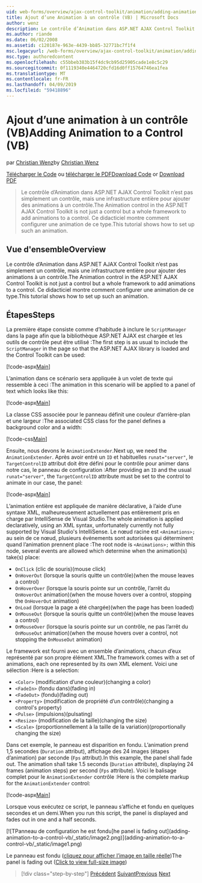 ```yaml
---
uid: web-forms/overview/ajax-control-toolkit/animation/adding-animation-to-a-control-vb
title: Ajout d’une Animation à un contrôle (VB) | Microsoft Docs
author: wenz
description: Le contrôle d’Animation dans ASP.NET AJAX Control Toolkit n’est pas simplement un contrôle, mais une infrastructure entière pour ajouter des animations à un contrôle. Ce didacticiel montre comment...
ms.author: riande
ms.date: 06/02/2008
ms.assetid: c120187e-963e-4439-bb85-32771bc7f1f4
msc.legacyurl: /web-forms/overview/ajax-control-toolkit/animation/adding-animation-to-a-control-vb
msc.type: authoredcontent
ms.openlocfilehash: c55bbeb383b15f4dc9cb95d25905cade1e8c5c29
ms.sourcegitcommit: 0f1119340e4464720cfd16d0ff15764746ea1fea
ms.translationtype: MT
ms.contentlocale: fr-FR
ms.lasthandoff: 04/09/2019
ms.locfileid: "59418896"
---
```

# <a name="adding-animation-to-a-control-vb"></a><span data-ttu-id="6a17f-104">Ajout d’une animation à un contrôle (VB)</span><span class="sxs-lookup"><span data-stu-id="6a17f-104">Adding Animation to a Control (VB)</span></span>

<span data-ttu-id="6a17f-105">par [Christian Wenz](https://github.com/wenz)</span><span class="sxs-lookup"><span data-stu-id="6a17f-105">by [Christian Wenz](https://github.com/wenz)</span></span>

<span data-ttu-id="6a17f-106">[Télécharger le Code](http://download.microsoft.com/download/f/9/a/f9a26acd-8df4-4484-8a18-199e4598f411/Animation1.vb.zip) ou [télécharger le PDF](http://download.microsoft.com/download/6/7/1/6718d452-ff89-4d3f-a90e-c74ec2d636a3/animation1VB.pdf)</span><span class="sxs-lookup"><span data-stu-id="6a17f-106">[Download Code](http://download.microsoft.com/download/f/9/a/f9a26acd-8df4-4484-8a18-199e4598f411/Animation1.vb.zip) or [Download PDF](http://download.microsoft.com/download/6/7/1/6718d452-ff89-4d3f-a90e-c74ec2d636a3/animation1VB.pdf)</span></span>

> <span data-ttu-id="6a17f-107">Le contrôle d’Animation dans ASP.NET AJAX Control Toolkit n’est pas simplement un contrôle, mais une infrastructure entière pour ajouter des animations à un contrôle.</span><span class="sxs-lookup"><span data-stu-id="6a17f-107">The Animation control in the ASP.NET AJAX Control Toolkit is not just a control but a whole framework to add animations to a control.</span></span> <span data-ttu-id="6a17f-108">Ce didacticiel montre comment configurer une animation de ce type.</span><span class="sxs-lookup"><span data-stu-id="6a17f-108">This tutorial shows how to set up such an animation.</span></span>


## <a name="overview"></a><span data-ttu-id="6a17f-109">Vue d'ensemble</span><span class="sxs-lookup"><span data-stu-id="6a17f-109">Overview</span></span>

<span data-ttu-id="6a17f-110">Le contrôle d’Animation dans ASP.NET AJAX Control Toolkit n’est pas simplement un contrôle, mais une infrastructure entière pour ajouter des animations à un contrôle.</span><span class="sxs-lookup"><span data-stu-id="6a17f-110">The Animation control in the ASP.NET AJAX Control Toolkit is not just a control but a whole framework to add animations to a control.</span></span> <span data-ttu-id="6a17f-111">Ce didacticiel montre comment configurer une animation de ce type.</span><span class="sxs-lookup"><span data-stu-id="6a17f-111">This tutorial shows how to set up such an animation.</span></span>

## <a name="steps"></a><span data-ttu-id="6a17f-112">Étapes</span><span class="sxs-lookup"><span data-stu-id="6a17f-112">Steps</span></span>

<span data-ttu-id="6a17f-113">La première étape consiste comme d’habitude à inclure le `ScriptManager` dans la page afin que la bibliothèque ASP.NET AJAX est chargée et les outils de contrôle peut être utilisé :</span><span class="sxs-lookup"><span data-stu-id="6a17f-113">The first step is as usual to include the `ScriptManager` in the page so that the ASP.NET AJAX library is loaded and the Control Toolkit can be used:</span></span>

[!code-aspx[Main](adding-animation-to-a-control-vb/samples/sample1.aspx)]

<span data-ttu-id="6a17f-114">L’animation dans ce scénario sera appliquée à un volet de texte qui ressemble à ceci :</span><span class="sxs-lookup"><span data-stu-id="6a17f-114">The animation in this scenario will be applied to a panel of text which looks like this:</span></span>

[!code-aspx[Main](adding-animation-to-a-control-vb/samples/sample2.aspx)]

<span data-ttu-id="6a17f-115">La classe CSS associée pour le panneau définit une couleur d’arrière-plan et une largeur :</span><span class="sxs-lookup"><span data-stu-id="6a17f-115">The associated CSS class for the panel defines a background color and a width:</span></span>

[!code-css[Main](adding-animation-to-a-control-vb/samples/sample3.css)]

<span data-ttu-id="6a17f-116">Ensuite, nous devons le `AnimationExtender`.</span><span class="sxs-lookup"><span data-stu-id="6a17f-116">Next up, we need the `AnimationExtender`.</span></span> <span data-ttu-id="6a17f-117">Après avoir entré un `ID` et habituelles `runat="server"`, le `TargetControlID` attribut doit être défini pour le contrôle pour animer dans notre cas, le panneau de configuration :</span><span class="sxs-lookup"><span data-stu-id="6a17f-117">After providing an `ID` and the usual `runat="server"`, the `TargetControlID` attribute must be set to the control to animate in our case, the panel:</span></span>

[!code-aspx[Main](adding-animation-to-a-control-vb/samples/sample4.aspx)]

<span data-ttu-id="6a17f-118">L’animation entière est appliquée de manière déclarative, à l’aide d’une syntaxe XML, malheureusement actuellement pas entièrement pris en charge par IntelliSense de Visual Studio.</span><span class="sxs-lookup"><span data-stu-id="6a17f-118">The whole animation is applied declaratively, using an XML syntax, unfortunately currently not fully supported by Visual Studio's IntelliSense.</span></span> <span data-ttu-id="6a17f-119">Le nœud racine est `<Animations>;` au sein de ce nœud, plusieurs événements sont autorisées qui déterminent quand l’animation prennent place :</span><span class="sxs-lookup"><span data-stu-id="6a17f-119">The root node is `<Animations>;` within this node, several events are allowed which determine when the animation(s) take(s) place:</span></span>

- `OnClick` <span data-ttu-id="6a17f-120">(clic de souris)</span><span class="sxs-lookup"><span data-stu-id="6a17f-120">(mouse click)</span></span>
- `OnHoverOut` <span data-ttu-id="6a17f-121">(lorsque la souris quitte un contrôle)</span><span class="sxs-lookup"><span data-stu-id="6a17f-121">(when the mouse leaves a control)</span></span>
- `OnHoverOver` <span data-ttu-id="6a17f-122">(lorsque la souris pointe sur un contrôle, l’arrêt du `OnHoverOut` animation)</span><span class="sxs-lookup"><span data-stu-id="6a17f-122">(when the mouse hovers over a control, stopping the `OnHoverOut` animation)</span></span>
- `OnLoad` <span data-ttu-id="6a17f-123">(lorsque la page a été chargée)</span><span class="sxs-lookup"><span data-stu-id="6a17f-123">(when the page has been loaded)</span></span>
- `OnMouseOut` <span data-ttu-id="6a17f-124">(lorsque la souris quitte un contrôle)</span><span class="sxs-lookup"><span data-stu-id="6a17f-124">(when the mouse leaves a control)</span></span>
- `OnMouseOver` <span data-ttu-id="6a17f-125">(lorsque la souris pointe sur un contrôle, ne pas l’arrêt du `OnMouseOut` animation)</span><span class="sxs-lookup"><span data-stu-id="6a17f-125">(when the mouse hovers over a control, not stopping the `OnMouseOut` animation)</span></span>

<span data-ttu-id="6a17f-126">Le framework est fourni avec un ensemble d’animations, chacun d’eux représenté par son propre élément XML.</span><span class="sxs-lookup"><span data-stu-id="6a17f-126">The framework comes with a set of animations, each one represented by its own XML element.</span></span> <span data-ttu-id="6a17f-127">Voici une sélection :</span><span class="sxs-lookup"><span data-stu-id="6a17f-127">Here is a selection:</span></span>

- `<Color>` <span data-ttu-id="6a17f-128">(modification d’une couleur)</span><span class="sxs-lookup"><span data-stu-id="6a17f-128">(changing a color)</span></span>
- `<FadeIn>` <span data-ttu-id="6a17f-129">(fondu dans)</span><span class="sxs-lookup"><span data-stu-id="6a17f-129">(fading in)</span></span>
- `<FadeOut>` <span data-ttu-id="6a17f-130">(fondu)</span><span class="sxs-lookup"><span data-stu-id="6a17f-130">(fading out)</span></span>
- `<Property>` <span data-ttu-id="6a17f-131">(modification de propriété d’un contrôle)</span><span class="sxs-lookup"><span data-stu-id="6a17f-131">(changing a control's property)</span></span>
- `<Pulse>` <span data-ttu-id="6a17f-132">(impulsions)</span><span class="sxs-lookup"><span data-stu-id="6a17f-132">(pulsating)</span></span>
- `<Resize>` <span data-ttu-id="6a17f-133">(modification de la taille)</span><span class="sxs-lookup"><span data-stu-id="6a17f-133">(changing the size)</span></span>
- `<Scale>` <span data-ttu-id="6a17f-134">(proportionnellement à la taille de la variation)</span><span class="sxs-lookup"><span data-stu-id="6a17f-134">(proportionally changing the size)</span></span>

<span data-ttu-id="6a17f-135">Dans cet exemple, le panneau est disparition en fondu. L’animation prend 1,5 secondes (`Duration` attribut), affichage des 24 images (étapes d’animation) par seconde (`Fps` attribut).</span><span class="sxs-lookup"><span data-stu-id="6a17f-135">In this example, the panel shall fade out. The animation shall take 1.5 seconds (`Duration` attribute), displaying 24 frames (animation steps) per second (`Fps` attribute).</span></span> <span data-ttu-id="6a17f-136">Voici le balisage complet pour le `AnimationExtender` contrôle :</span><span class="sxs-lookup"><span data-stu-id="6a17f-136">Here is the complete markup for the `AnimationExtender` control:</span></span>

[!code-aspx[Main](adding-animation-to-a-control-vb/samples/sample5.aspx)]

<span data-ttu-id="6a17f-137">Lorsque vous exécutez ce script, le panneau s’affiche et fondu en quelques secondes et un demi.</span><span class="sxs-lookup"><span data-stu-id="6a17f-137">When you run this script, the panel is displayed and fades out in one and a half seconds.</span></span>


[![T<span data-ttu-id="6a17f-138">Panneau de configuration he est fondu]</span><span class="sxs-lookup"><span data-stu-id="6a17f-138">he panel is fading out]</span></span>(adding-animation-to-a-control-vb/_static/image2.png)](adding-animation-to-a-control-vb/_static/image1.png)

<span data-ttu-id="6a17f-139">Le panneau est fondu ([cliquez pour afficher l’image en taille réelle](adding-animation-to-a-control-vb/_static/image3.png))</span><span class="sxs-lookup"><span data-stu-id="6a17f-139">The panel is fading out ([Click to view full-size image](adding-animation-to-a-control-vb/_static/image3.png))</span></span>

> [!div class="step-by-step"]
> <span data-ttu-id="6a17f-140">[Précédent](dynamically-controlling-updatepanel-animations-cs.md)
> [Suivant](executing-several-animations-at-the-same-time-vb.md)</span><span class="sxs-lookup"><span data-stu-id="6a17f-140">[Previous](dynamically-controlling-updatepanel-animations-cs.md)
[Next](executing-several-animations-at-the-same-time-vb.md)</span></span>
